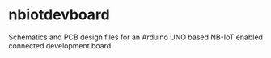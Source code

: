 # nbiotdevboard
Schematics and PCB design files for an Arduino UNO based NB-IoT enabled connected development board
